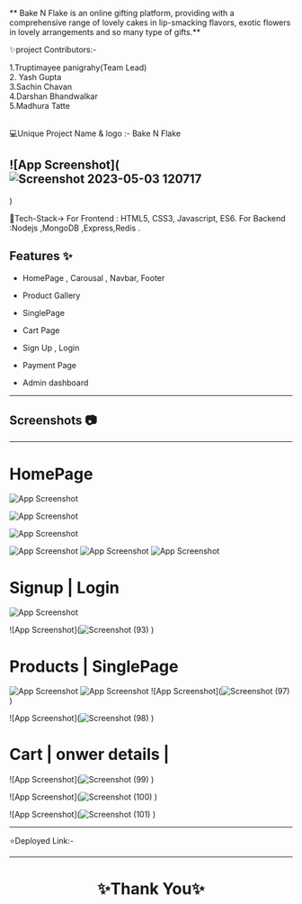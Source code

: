 ** Bake N Flake is an online gifting platform, providing  with a comprehensive range of lovely cakes in lip-smacking flavors, exotic flowers in lovely arrangements and so many type of gifts.**

✨project Contributors:-

1.Truptimayee panigrahy(Team Lead) <br>
2. Yash Gupta   <br>
3.Sachin Chavan   <br>
4.Darshan Bhandwalkar   <br>
5.Madhura Tatte  <br>
<br>

💻Unique Project Name & logo :- Bake N Flake

## ![App Screenshot](![Screenshot 2023-05-03 120717](https://user-images.githubusercontent.com/119392105/236722047-be37a6dc-051d-430d-8afa-98d31a126a8f.png)
)

💫Tech-Stack->
For Frontend : HTML5, CSS3, Javascript, ES6.
For Backend :Nodejs ,MongoDB ,Express,Redis .



## Features ✨

- HomePage , Carousal , Navbar, Footer

- Product Gallery

- SinglePage

- Cart Page

- Sign Up , Login
- Payment Page
- Admin dashboard

---

## Screenshots 📷

---

# HomePage

![App Screenshot]()

![App Screenshot]()

![App Screenshot]()

![App Screenshot]()
![App Screenshot]()
![App Screenshot]()

# Signup | Login

![App Screenshot]()

![App Screenshot](![Screenshot (93)]()
)

# Products | SinglePage

![App Screenshot]()
![App Screenshot]()
![App Screenshot](![Screenshot (97)]()
)

![App Screenshot](![Screenshot (98)]()
)

# Cart | onwer details |

![App Screenshot](![Screenshot (99)]()
)

![App Screenshot](![Screenshot (100)]()
)

![App Screenshot](![Screenshot (101)]()
)

---

⭐Deployed Link:-

---

<h1 align="center">✨Thank You✨</h1>

